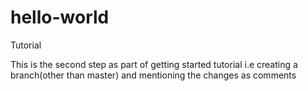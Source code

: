 # hello-world
Tutorial

This is the second step as part of getting started tutorial i.e creating a branch(other than master) and mentioning the changes as comments

